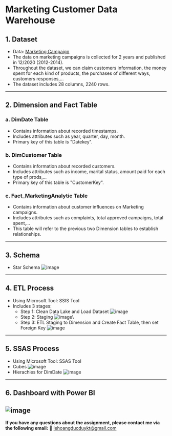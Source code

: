 # Marketing Customer Data Warehouse
## 1. Dataset
- Data: [Marketing Campaign](https://github.com/YuehHanChen/Marketing_Analytics/blob/main/marketing_data.csv)
- The data on marketing campaigns is collected for 2 years and published in 12/2020 (2012-2014).
- Throughout the dataset, we can claim customers information, the money spent for each kind of products, the purchases of different ways, customers responses,...
- The dataset includes 28 columns, 2240 rows.
------------------------------------------------------------------------------------------------------------------------------------------------------------------
## 2. Dimension and Fact Table
### a. DimDate Table
- Contains information about recorded timestamps.
- Includes attributes such as year, quarter, day, month.
- Primary key of this table is "Datekey".
### b. DimCustomer Table
- Contains information about recorded customers.
- Includes attributes such as income, marital status, amount paid for each type of prods,...
- Primary key of this table is "CustomerKey".
### c. Fact_MarketingAnalytic Table
- Contains information about customer influences on Marketing campaigns.
- Includes attributes such as complaints, total approved campaigns, total spent,...
- This table will refer to the previous two Dimension tables to establish relationships.
------------------------------------------------------------------------------------------------------------------------------------------------------------------
## 3. Schema
- Star Schema ![image](https://github.com/beDuy29/MarketingCustomer_DWH/assets/117710630/252e01f2-5ddd-410d-8bcf-1f9351a9ae75)
------------------------------------------------------------------------------------------------------------------------------------------------------------------
## 4. ETL Process
- Using Microsoft Tool: SSIS Tool
- Includes 3 stages:
  + Step 1: Clean Data Lake and Load Dataset ![image](https://github.com/beDuy29/MarketingCustomer_DWH/assets/117710630/48951081-214f-45e7-a307-eefc387d99f8)
  + Step 2: Staging ![image](https://github.com/beDuy29/MarketingCustomer_DWH/assets/117710630/eeaa3d3c-4d9e-495e-a0db-65f73b082fbf)\
  + Step 3: ETL Staging to Dimension and Create Fact Table, then set Foreign Key ![image](https://github.com/beDuy29/MarketingCustomer_DWH/assets/117710630/f15920b2-6033-48e8-ba1e-d155cbb1e4dc)
------------------------------------------------------------------------------------------------------------------------------------------------------------------
## 5. SSAS Process
- Using Microsoft Tool: SSAS Tool
- Cubes ![image](https://github.com/beDuy29/MarketingCustomer_DWH/assets/117710630/6dffd27e-e0c5-4b2e-aa61-38c6f6c8eba6)
- Hierachies for DimDate ![image](https://github.com/beDuy29/MarketingCustomer_DWH/assets/117710630/cf70584b-0441-49f5-9a49-26bdf2606c7b)
------------------------------------------------------------------------------------------------------------------------------------------------------------------
## 6. Dashboard with Power BI
![image](https://github.com/beDuy29/MarketingCustomer_DWH/assets/117710630/156f19b5-b925-4a60-8275-d8cbeff404f7)
------------------------------------------------------------------------------------------------------------------------------------------------------------------
**If you have any questions about the assignment, please contact me via the following email:** 
💬︎ lehoangducduykt@gmail.com





